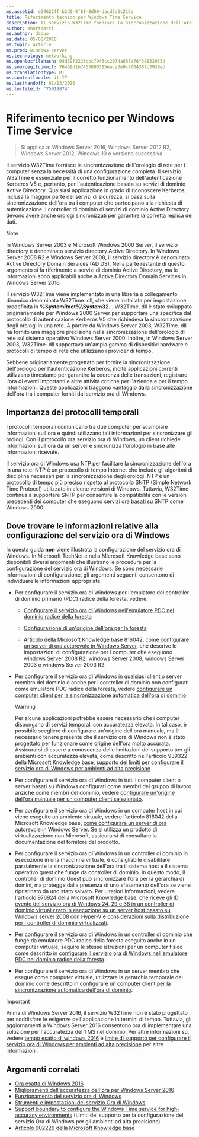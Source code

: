 ```yaml
---
ms.assetid: e34622ff-b2d0-4f81-8d00-dacd5d6c215e
title: Riferimento tecnico per Windows Time Service
description: Il servizio W32Time fornisce la sincronizzazione dell'orologio di rete per i computer senza la necessità di una configurazione completa. Il servizio W32Time è essenziale per il corretto funzionamento dell'autenticazione Kerberos V5 e, pertanto, per l'autenticazione basata su servizi di dominio Active Directory.
author: shortpatti
ms.author: dacuo
ms.date: 05/08/2018
ms.topic: article
ms.prod: windows-server
ms.technology: networking
ms.openlocfilehash: 04d39f222fbbc7943cc2074a857a76f38832935d
ms.sourcegitcommit: 76469d1b7465800315eaca3e0c7f0438fc3939ed
ms.translationtype: MT
ms.contentlocale: it-IT
ms.lasthandoff: 01/13/2020
ms.locfileid: "75919874"
---
```

# <a name="windows-time-service-technical-reference"></a>Riferimento tecnico per Windows Time Service
>Si applica a: Windows Server 2016, Windows Server 2012 R2, Windows Server 2012, Windows 10 o versione successiva

Il servizio W32Time fornisce la sincronizzazione dell'orologio di rete per i computer senza la necessità di una configurazione completa. Il servizio W32Time è essenziale per il corretto funzionamento dell'autenticazione Kerberos V5 e, pertanto, per l'autenticazione basata su servizi di dominio Active Directory. Qualsiasi applicazione in grado di riconoscere Kerberos, inclusa la maggior parte dei servizi di sicurezza, si basa sulla sincronizzazione dell'ora tra i computer che partecipano alla richiesta di autenticazione. I controller di dominio di servizi di dominio Active Directory devono avere anche orologi sincronizzati per garantire la corretta replica dei dati.

> [!NOTE]  
> In Windows Server 2003 e Microsoft Windows 2000 Server, il servizio directory è denominato servizio directory Active Directory. In Windows Server 2008 R2 e Windows Server 2008, il servizio directory è denominato Active Directory Domain Services (AD DS). Nella parte restante di questo argomento si fa riferimento a servizi di dominio Active Directory, ma le informazioni sono applicabili anche a Active Directory Domain Services in Windows Server 2016.

Il servizio W32Time viene implementato in una libreria a collegamento dinamico denominata W32Time. dll, che viene installata per impostazione predefinita in **%SystemRoot%\System32.** . W32Time. dll è stato sviluppato originariamente per Windows 2000 Server per supportare una specifica dal protocollo di autenticazione Kerberos V5 che richiedeva la sincronizzazione degli orologi in una rete. A partire da Windows Server 2003, W32Time. dll ha fornito una maggiore precisione nella sincronizzazione dell'orologio di rete sul sistema operativo Windows Server 2000. Inoltre, in Windows Server 2003, W32Time. dll supportava un'ampia gamma di dispositivi hardware e protocolli di tempo di rete che utilizzano i provider di tempo.

Sebbene originariamente progettato per fornire la sincronizzazione dell'orologio per l'autenticazione Kerberos, molte applicazioni correnti utilizzano timestamp per garantire la coerenza delle transazioni, registrare l'ora di eventi importanti e altre attività critiche per l'azienda e per il tempo. informazioni.  Queste applicazioni traggono vantaggio dalla sincronizzazione dell'ora tra i computer forniti dal servizio ora di Windows.

## <a name="importance-of-time-protocols"></a>Importanza dei protocolli temporali
I protocolli temporali comunicano tra due computer per scambiare informazioni sull'ora e quindi utilizzano tali informazioni per sincronizzare gli orologi. Con il protocollo ora servizio ora di Windows, un client richiede informazioni sull'ora da un server e sincronizza l'orologio in base alle informazioni ricevute.
  
Il servizio ora di Windows usa NTP per facilitare la sincronizzazione dell'ora in una rete. NTP è un protocollo di tempo Internet che include gli algoritmi di disciplina necessari per la sincronizzazione degli orologi. NTP è un protocollo di tempo più preciso rispetto al protocollo SNTP (Simple Network Time Protocol) utilizzato in alcune versioni di Windows. Tuttavia, W32Time continua a supportare SNTP per consentire la compatibilità con le versioni precedenti dei computer che eseguono servizi ora basati su SNTP come Windows 2000.
## <a name="where-to-find-windows-time-service-configuration-related-information"></a>Dove trovare le informazioni relative alla configurazione del servizio ora di Windows  
In questa guida **non** viene illustrata la configurazione del servizio ora di Windows. In Microsoft TechNet e nella Microsoft Knowledge base sono disponibili diversi argomenti che illustrano le procedure per la configurazione del servizio ora di Windows. Se sono necessarie informazioni di configurazione, gli argomenti seguenti consentono di individuare le informazioni appropriate.  
-   Per configurare il servizio ora di Windows per l'emulatore del controller di dominio primario (PDC) radice della foresta, vedere:
  
    -   [Configurare il servizio ora di Windows nell'emulatore PDC nel dominio radice della foresta](https://docs.microsoft.com/previous-versions/windows/it-pro/windows-server-2008-R2-and-2008/cc731191%28v=ws.10%29) 
  
    -   [Configurazione di un'origine dell'ora per la foresta](https://docs.microsoft.com/previous-versions/windows/it-pro/windows-server-2008-r2-and-2008/cc794823%28v%3dws.10%29) 
  
    -   Articolo della Microsoft Knowledge base 816042, [come configurare un server di ora autorevole in Windows Server](https://go.microsoft.com/fwlink/?LinkID=60402), che descrive le impostazioni di configurazione per i computer che eseguono windows Server 2008 R2, windows Server 2008, windows Server 2003 e windows Server 2003 R2.  
  
-   Per configurare il servizio ora di Windows in qualsiasi client o server membro del dominio o anche per i controller di dominio non configurati come emulatore PDC radice della foresta, vedere [configurare un computer client per la sincronizzazione automatica dell'ora di dominio](https://docs.microsoft.com/previous-versions/windows/it-pro/windows-server-2008-r2-and-2008/cc816884%28v%3dws.10%29).  
  
    > [!WARNING]  
    > Per alcune applicazioni potrebbe essere necessario che i computer dispongano di servizi temporali con accuratezza elevata. In tal caso, è possibile scegliere di configurare un'origine dell'ora manuale, ma è necessario tenere presente che il servizio ora di Windows non è stato progettato per funzionare come origine dell'ora molto accurata. Assicurarsi di essere a conoscenza delle limitazioni del supporto per gli ambienti con accuratezza elevata, come descritto nell'articolo 939322 della Microsoft Knowledge base, supporto dei limiti [per configurare il servizio ora di Windows per ambienti ad alta precisione](support-boundary.md).  
  
-   Per configurare il servizio ora di Windows in tutti i computer client o server basati su Windows configurati come membri del gruppo di lavoro anziché come membri del dominio, vedere [configurare un'origine dell'ora manuale per un computer client selezionato](https://docs.microsoft.com/previous-versions/windows/it-pro/windows-server-2008-r2-and-2008/cc816656%28v%3dws.10%29).  
  
-   Per configurare il servizio ora di Windows in un computer host in cui viene eseguito un ambiente virtuale, vedere l'articolo 816042 della Microsoft Knowledge base, [come configurare un server di ora autorevole in Windows Server](https://go.microsoft.com/fwlink/?LinkID=60402). Se si utilizza un prodotto di virtualizzazione non Microsoft, assicurarsi di consultare la documentazione del fornitore del prodotto.  
  
-   Per configurare il servizio ora di Windows in un controller di dominio in esecuzione in una macchina virtuale, è consigliabile disabilitare parzialmente la sincronizzazione dell'ora tra il sistema host e il sistema operativo guest che funge da controller di dominio. In questo modo, il controller di dominio Guest può sincronizzare l'ora per la gerarchia di domini, ma protegge dalla presenza di uno sfasamento dell'ora se viene ripristinato da uno stato salvato. Per ulteriori informazioni, vedere l'articolo 976924 della Microsoft Knowledge base, [che riceve gli ID evento del servizio ora di Windows 24, 29 e 38 in un controller di dominio virtualizzato in esecuzione su un server host basato su Windows server 2008 con Hyper-V](https://go.microsoft.com/fwlink/?LinkID=192236) e [considerazioni sulla distribuzione per i controller di dominio virtualizzati](https://go.microsoft.com/fwlink/?LinkID=192235).  
  
-   Per configurare il servizio ora di Windows in un controller di dominio che funge da emulatore PDC radice della foresta eseguito anche in un computer virtuale, seguire le stesse istruzioni per un computer fisico come descritto in [configurare il servizio ora di Windows nell'emulatore PDC nel dominio radice della foresta](https://docs.microsoft.com/previous-versions/windows/it-pro/windows-server-2008-R2-and-2008/cc731191%28v=ws.10%29).  
  
-   Per configurare il servizio ora di Windows in un server membro che esegue come computer virtuale, utilizzare la gerarchia temporale del dominio come descritto in [configurare un computer client per la sincronizzazione automatica dell'ora di dominio](https://docs.microsoft.com/previous-versions/windows/it-pro/windows-server-2008-r2-and-2008/cc816884%28v%3dws.10%29).


> [!IMPORTANT]  
> Prima di Windows Server 2016, il servizio W32Time non è stato progettato per soddisfare le esigenze dell'applicazione in termini di tempo.  Tuttavia, gli aggiornamenti a Windows Server 2016 consentono ora di implementare una soluzione per l'accuratezza del 1 MS nel dominio.  Per altre informazioni su, vedere [tempo esatto di windows 2016](accurate-time.md) e [limite di supporto per configurare il servizio ora di Windows per ambienti ad alta precisione](support-boundary.md) per altre informazioni.

## <a name="related-topics"></a>Argomenti correlati
- [Ora esatta di Windows 2016](accurate-time.md)
- [Miglioramenti dell'accuratezza dell'ora per Windows Server 2016](windows-server-2016-improvements.md)  
- [Funzionamento del servizio ora di Windows](How-the-Windows-Time-Service-Works.md)  
- [Strumenti e impostazioni del servizio Ora di Windows](Windows-Time-Service-Tools-and-Settings.md)  
- [Support boundary to configure the Windows Time service for high-accuracy environments](support-boundary.md) (Limiti del supporto per la configurazione del servizio Ora di Windows per gli ambienti ad alta precisione)
- [Articolo 902229 della Microsoft Knowledge base](https://go.microsoft.com/fwlink/?LinkId=186066)
